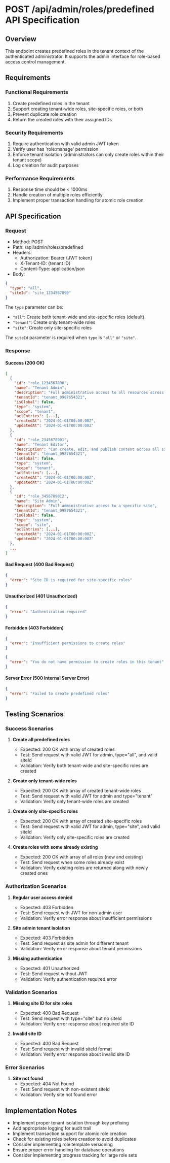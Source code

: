 # POST /api/admin/roles/predefined API Specification

## Overview

This endpoint creates predefined roles in the tenant context of the authenticated administrator. It supports the admin interface for role-based access control management.

## Requirements

### Functional Requirements

1. Create predefined roles in the tenant
2. Support creating tenant-wide roles, site-specific roles, or both
3. Prevent duplicate role creation
4. Return the created roles with their assigned IDs

### Security Requirements

1. Require authentication with valid admin JWT token
2. Verify user has 'role:manage' permission
3. Enforce tenant isolation (administrators can only create roles within their tenant scope)
4. Log creation for audit purposes

### Performance Requirements

1. Response time should be < 1000ms
2. Handle creation of multiple roles efficiently
3. Implement proper transaction handling for atomic role creation

## API Specification

### Request

- Method: POST
- Path: /api/admin/roles/predefined
- Headers:
  - Authorization: Bearer {JWT token}
  - X-Tenant-ID: {tenant ID}
  - Content-Type: application/json
- Body:
```json
{
  "type": "all",
  "siteId": "site_1234567890"
}
```

The `type` parameter can be:
- `"all"`: Create both tenant-wide and site-specific roles (default)
- `"tenant"`: Create only tenant-wide roles
- `"site"`: Create only site-specific roles

The `siteId` parameter is required when `type` is `"all"` or `"site"`.

### Response

#### Success (200 OK)

```json
[
  {
    "id": "role_1234567890",
    "name": "Tenant Admin",
    "description": "Full administrative access to all resources across all sites",
    "tenantId": "tenant_0987654321",
    "isGlobal": false,
    "type": "system",
    "scope": "tenant",
    "aclEntries": [...],
    "createdAt": "2024-01-01T00:00:00Z",
    "updatedAt": "2024-01-01T00:00:00Z"
  },
  {
    "id": "role_2345678901",
    "name": "Tenant Editor",
    "description": "Can create, edit, and publish content across all sites",
    "tenantId": "tenant_0987654321",
    "isGlobal": false,
    "type": "system",
    "scope": "tenant",
    "aclEntries": [...],
    "createdAt": "2024-01-01T00:00:00Z",
    "updatedAt": "2024-01-01T00:00:00Z"
  },
  {
    "id": "role_3456789012",
    "name": "Site Admin",
    "description": "Full administrative access to a specific site",
    "tenantId": "tenant_0987654321",
    "isGlobal": false,
    "type": "system",
    "scope": "site",
    "aclEntries": [...],
    "createdAt": "2024-01-01T00:00:00Z",
    "updatedAt": "2024-01-01T00:00:00Z"
  },
  ...
]
```

#### Bad Request (400 Bad Request)

```json
{
  "error": "Site ID is required for site-specific roles"
}
```

#### Unauthorized (401 Unauthorized)

```json
{
  "error": "Authentication required"
}
```

#### Forbidden (403 Forbidden)

```json
{
  "error": "Insufficient permissions to create roles"
}
```

```json
{
  "error": "You do not have permission to create roles in this tenant"
}
```

#### Server Error (500 Internal Server Error)

```json
{
  "error": "Failed to create predefined roles"
}
```

## Testing Scenarios

### Success Scenarios

1. **Create all predefined roles**
   - Expected: 200 OK with array of created roles
   - Test: Send request with valid JWT for admin, type="all", and valid siteId
   - Validation: Verify both tenant-wide and site-specific roles are created

2. **Create only tenant-wide roles**
   - Expected: 200 OK with array of created tenant-wide roles
   - Test: Send request with valid JWT for admin and type="tenant"
   - Validation: Verify only tenant-wide roles are created

3. **Create only site-specific roles**
   - Expected: 200 OK with array of created site-specific roles
   - Test: Send request with valid JWT for admin, type="site", and valid siteId
   - Validation: Verify only site-specific roles are created

4. **Create roles with some already existing**
   - Expected: 200 OK with array of all roles (new and existing)
   - Test: Send request when some roles already exist
   - Validation: Verify existing roles are returned along with newly created ones

### Authorization Scenarios

1. **Regular user access denied**
   - Expected: 403 Forbidden
   - Test: Send request with JWT for non-admin user
   - Validation: Verify error response about insufficient permissions

2. **Site admin tenant isolation**
   - Expected: 403 Forbidden
   - Test: Send request as site admin for different tenant
   - Validation: Verify error response about tenant permissions

3. **Missing authentication**
   - Expected: 401 Unauthorized
   - Test: Send request without JWT
   - Validation: Verify authentication required error

### Validation Scenarios

1. **Missing site ID for site roles**
   - Expected: 400 Bad Request
   - Test: Send request with type="site" but no siteId
   - Validation: Verify error response about required site ID

2. **Invalid site ID**
   - Expected: 400 Bad Request
   - Test: Send request with invalid siteId format
   - Validation: Verify error response about invalid site ID

### Error Scenarios

1. **Site not found**
   - Expected: 404 Not Found
   - Test: Send request with non-existent siteId
   - Validation: Verify site not found error

## Implementation Notes

- Implement proper tenant isolation through key prefixing
- Add appropriate logging for audit trail
- Implement transaction support for atomic role creation
- Check for existing roles before creation to avoid duplicates
- Consider implementing role template versioning
- Ensure proper error handling for database operations
- Consider implementing progress tracking for large role sets

